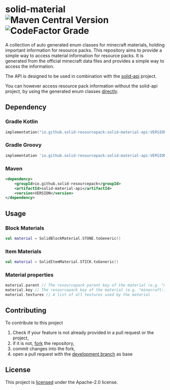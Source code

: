 # solid-material ![Maven Central Version](https://img.shields.io/maven-central/v/io.github.solid-resourcepack/solid-material-api?style=flat) ![CodeFactor Grade](https://img.shields.io/codefactor/grade/github/solid-resourcepack/solid-material)
A collection of auto generated enum classes for minecraft materials, holding important information for resource packs.
This repository aims to provide a simple way to access material information for resource packs. It is generated from the official minecraft data files and provides a simple way to access the information.

The API is designed to be used in combination with the [solid-api](https://github.com/solid-resourcepack/solid-api) project.

You can however access resource pack information without the solid-api project, by using the generated enum classes [directly](#usage).

## Dependency

### Gradle Kotlin
```kt
implementation("io.github.solid-resourcepack:solid-material-api:VERSION")
```
### Gradle Groovy
```groovy
implementation 'io.github.solid-resourcepack:solid-material-api:VERSION'
```

### Maven
```xml
<dependency>
    <groupId>io.github.solid-resourcepack</groupId>
    <artifactId>solid-material-api</artifactId>
    <version>VERSION</version>
</dependency>
```

## Usage

### Block Materials
```kotlin
val material = SolidBlockMaterial.STONE.toGeneric()
```

### Item Materials
```kotlin
val material = SolidItemMaterial.STICK.toGeneric()
```

### Material properties
```kotlin
material.parent // The resourcepack parent key of the material (e.g. "minecraft:item/generated")
material.key // The resourcepack key of the material (e.g. "minecraft:item/stick")
material.textures // A list of all textures used by the material
```


## Contributing
To contribute to this project
1. Check if your feature is not already provided in a pull request or the project,
2. if it is not, [fork](https://github.com/solid-resourcepack/solid-material/fork) the repository,
3. commit changes into the fork,
4. open a pull request with the [development branch](https://github.com/solid-resourcepack/solid-material/tree/development) as base

## License
This project is [licensed](LICENSE) under the Apache-2.0 license.
